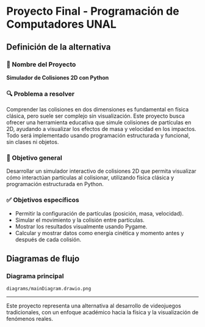 # Proyecto Final - Programación de Computadores UNAL

## Definición de la alternativa

### 🎯 Nombre del Proyecto

**Simulador de Colisiones 2D con Python**

### 🔍 Problema a resolver

Comprender las colisiones en dos dimensiones es fundamental en física clásica, pero suele ser complejo sin visualización. Este proyecto busca ofrecer una herramienta educativa que simule colisiones de partículas en 2D, ayudando a visualizar los efectos de masa y velocidad en los impactos. Todo será implementado usando programación estructurada y funcional, sin clases ni objetos.

### 🎯 Objetivo general

Desarrollar un simulador interactivo de colisiones 2D que permita visualizar cómo interactúan partículas al colisionar, utilizando física clásica y programación estructurada en Python.

### ✅ Objetivos específicos

- Permitir la configuración de partículas (posición, masa, velocidad).
- Simular el movimiento y la colisión entre partículas.
- Mostrar los resultados visualmente usando Pygame.
- Calcular y mostrar datos como energía cinética y momento antes y después de cada colisión.

## Diagramas de flujo

### Diagrama principal

`diagrams/mainDiagram.drawio.png`

---

Este proyecto representa una alternativa al desarrollo de videojuegos tradicionales, con un enfoque académico hacia la física y la visualización de fenómenos reales.
